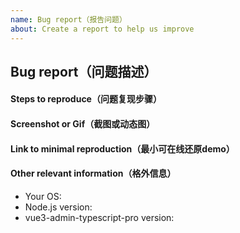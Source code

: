```yaml
---
name: Bug report（报告问题）
about: Create a report to help us improve
---
```

<!--
    注意：为更好的解决你的问题，请参考模板提供完整信息，准确描述问题，信息不全的 issue 将被关闭。

    Note: In order to better solve your problem, please refer to the template to provide complete information, accurately describe the problem, and the incomplete information issue will be closed.
-->


## Bug report（问题描述）

#### Steps to reproduce（问题复现步骤）
<!--
1. [xxx]
2. [xxx]
3. [xxxx]
-->

#### Screenshot or Gif（截图或动态图）


#### Link to minimal reproduction（最小可在线还原demo）

<!--
Please only use Codepen, JSFiddle, CodeSandbox or a github repo
-->

#### Other relevant information（格外信息）
- Your OS:
- Node.js version:
- vue3-admin-typescript-pro version:
